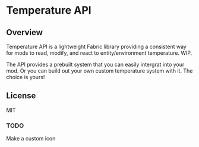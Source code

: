 # Temperature API

## Overview

Temperature API is a lightweight Fabric library providing a consistent way for mods to read, modify, and react to entity/environment temperature. WIP.

The API provides a prebuilt system that you can easily intergrat into your mod. Or you can build out your own custom temperature system with it. The choice is yours!

## License

MIT


### TODO

Make a custom icon